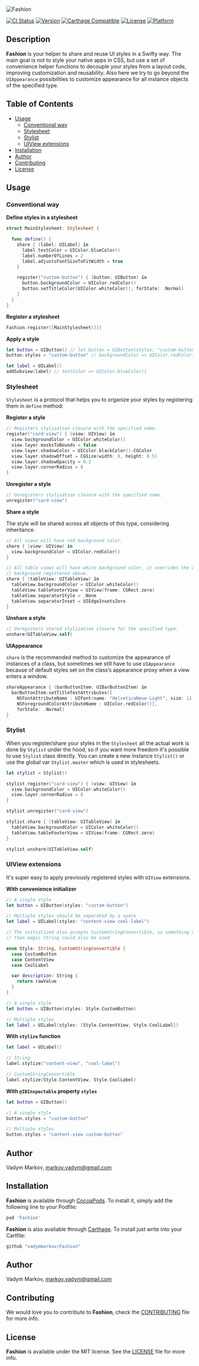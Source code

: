 ![Fashion](https://github.com/vadymmarkov/Fashion/blob/master/Resources/FashionPresentation.png)

[![CI Status](http://img.shields.io/travis/vadymmarkov/Fashion.svg?style=flat)](https://travis-ci.org/vadymmarkov/Fashion)
[![Version](https://img.shields.io/cocoapods/v/Fashion.svg?style=flat)](http://cocoadocs.org/docsets/Fashion)
[![Carthage Compatible](https://img.shields.io/badge/Carthage-compatible-4BC51D.svg?style=flat)](https://github.com/Carthage/Carthage)
[![License](https://img.shields.io/cocoapods/l/Fashion.svg?style=flat)](http://cocoadocs.org/docsets/Fashion)
[![Platform](https://img.shields.io/cocoapods/p/Fashion.svg?style=flat)](http://cocoadocs.org/docsets/Fashion)

## Description

**Fashion** is your helper to share and reuse UI styles in a Swifty way. The
main goal is not to style your native apps in CSS, but use a set of convenience
helper functions to decouple your styles from a layout code, improving
customization and reusability. Also here we try to go beyond the `UIAppearance`
possibilities to customize appearance for all instance objects of the specified
type.

## Table of Contents

* [Usage](#usage)
  * [Conventional way](#conventional-way)
  * [Stylesheet](#stylesheet)
  * [Stylist](#stylist)
  * [UIView extensions](#uiview-extensions)
* [Installation](#installation)
* [Author](#author)
* [Contributing](#contributing)
* [License](#license)

## Usage

### Conventional way

**Define styles in a stylesheet**

```swift
struct MainStylesheet: Stylesheet {

  func define() {
    share { (label: UILabel) in
      label.textColor = UIColor.blueColor()
      label.numberOfLines = 2
      label.adjustsFontSizeToFitWidth = true
    }

    register("custom-button") { (button: UIButton) in
      button.backgroundColor = UIColor.redColor()
      button.setTitleColor(UIColor.whiteColor(), forState: .Normal)
    }
  }
}
```

**Register a stylesheet**
```swift
Fashion.register([MainStylesheet()])
```

**Apply a style**

```swift
let button = UIButton() // let button = UIButton(styles: "custom-button")
button.styles = "custom-button" // backgroundColor => UIColor.redColor()

let label = UILabel()
addSubview(label) // textColor => UIColor.blueColor()
```

### Stylesheet

`Stylesheet` is a protocol that helps you to organize your styles by registering
them in `define` method:

**Register a style**

```swift
// Registers stylization closure with the specified name.
register("card-view") { (view: UIView) in
  view.backgroundColor = UIColor.whiteColor()
  view.layer.masksToBounds = false
  view.layer.shadowColor = UIColor.blackColor().CGColor
  view.layer.shadowOffset = CGSize(width: 0, height: 0.5)
  view.layer.shadowOpacity = 0.2
  view.layer.cornerRadius = 8
}
```

**Unregister a style**

```swift
// Unregisters stylization closure with the specified name.
unregister("card-view")
```

**Share a style**

The style will be shared across all objects of this type, considering
inheritance.

```swift
// All views will have red background color.
share { (view: UIView) in
  view.backgroundColor = UIColor.redColor()
}

// All table views will have white background color, it overrides the white
// background registered above.
share { (tableView: UITableView) in
  tableView.backgroundColor = UIColor.whiteColor()
  tableView.tableFooterView = UIView(frame: CGRect.zero)
  tableView.separatorStyle = .None
  tableView.separatorInset = UIEdgeInsetsZero
}
```

**Unshare a style**

```swift
// Unregisters shared stylization closure for the specified type.
unshare(UITableView.self)
```

**UIAppearance**

`share` is the recommended method to customize the appearance of instances of a
class, but sometimes we still have to use `UIAppearance` because of
default styles set on the class’s appearance proxy when a view enters a window.

```swift
shareAppearance { (barButtonItem: UIBarButtonItem) in
  barButtonItem.setTitleTextAttributes([
    NSFontAttributeName : UIFont(name: "HelveticaNeue-Light", size: 12)!,
    NSForegroundColorAttributeName : UIColor.redColor()],
    forState: .Normal)
}
```

### Stylist

When you register/share your styles in the `Stylesheet` all the actual work is
done by `Stylist` under the hood, so if you want more freedom it's possible
to use `Stylist` class directly. You can create a new instance `Stylist()` or
use the global var `Stylist.master` which is used in stylesheets.

```swift
let stylist = Stylist()

stylist.register("card-view") { (view: UIView) in
  view.backgroundColor = UIColor.whiteColor()
  view.layer.cornerRadius = 8
}

stylist.unregister("card-view")

stylist.share { (tableView: UITableView) in
  tableView.backgroundColor = UIColor.whiteColor()
  tableView.tableFooterView = UIView(frame: CGRect.zero)
}

stylist.unshare(UITableView.self)
```

### UIView extensions

It's super easy to apply previously registered styles with `UIView` extensions.

**With convenience initializer**

```swift
// A single style
let button = UIButton(styles: "custom-button")

// Multiple styles should be separated by a space
let label = UILabel(styles: "content-view cool-label")
```

```swift
// The initialized also accepts CustomStringConvertible, so something other
// than magic String could also be used

enum Style: String, CustomStringConvertible {
  case CustomButton
  case ContentView
  case CoolLabel

  var description: String {
    return rawValue
  }
}

// A single style
let button = UIButton(styles: Style.CustomButton)

// Multiple styles
let label = UILabel(styles: [Style.ContentView, Style.CoolLabel])
```

**With `stylize` function**

```swift
let label = UILabel()

// String
label.stylize("content-view", "cool-label")

// CustomStringConvertible
label.stylize(Style.ContentView, Style.CoolLabel)
```

**With `@IBInspectable` property `styles`**

```swift
let button = UIButton()

// A single style
button.styles = "custom-button"

// Multiple styles
button.styles = "content-view custom-button"
```

## Author

Vadym Markov, markov.vadym@gmail.com

## Installation

**Fashion** is available through [CocoaPods](http://cocoapods.org). To install
it, simply add the following line to your Podfile:

```ruby
pod 'Fashion'
```

**Fashion** is also available through [Carthage](https://github.com/Carthage/Carthage).
To install just write into your Cartfile:

```ruby
github "vadymmarkov/Fashion"
```

## Author

Vadym Markov, markov.vadym@gmail.com

## Contributing

We would love you to contribute to **Fashion**, check the [CONTRIBUTING](https://github.com/vadymmarkov/Fashion/blob/master/CONTRIBUTING.md) file for more info.

## License

**Fashion** is available under the MIT license. See the [LICENSE](https://github.com/vadymmarkov/Fashion/blob/master/LICENSE.md) file for more info.
